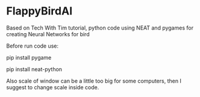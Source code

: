 # FlappyBirdAI
Based on Tech With Tim tutorial, python code using NEAT and pygames for creating Neural Networks for bird

Before run code use:

pip install pygame

pip install neat-python

Also scale of window can be a little too big for some computers, then I suggest to change scale inside code.
